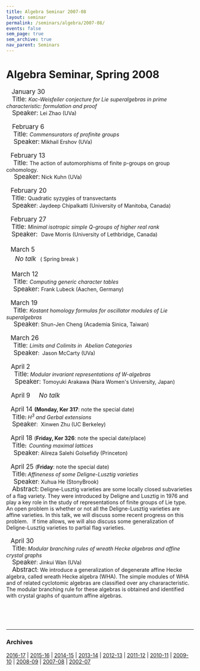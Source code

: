 ```yaml
---
title: Algebra Seminar 2007-08
layout: seminar
permalink: /seminars/algebra/2007-08/
events: false
sem_page: true
sem_archive: true
nav_parent: Seminars
---
```


<h1 class="mt-2 mb-4">Algebra Seminar, Spring 2008</h1>


<big>&nbsp;&nbsp; January 30</big><br>
&nbsp;&nbsp;&nbsp; <big>Title: <small style="font-style: italic;">Kac-Weisfeiler
conjecture for
Lie superalgebras in prime characteristic: formulation and proof</small></big><br>
&nbsp;&nbsp;&nbsp; <big>Speaker: <small>Lei Zhao (UVa)<br>
<br>
&nbsp; &nbsp; <big>February 6<br>
&nbsp;&nbsp;&nbsp; Title: </big></small></big><span
 style="font-style: italic;">Commensurators of profinite groups<br>
&nbsp;&nbsp;&nbsp;&nbsp; </span><big>Speaker:</big> Mikhail Ershov
(UVa)<span style="font-style: italic;"><br>
</span><big><small><br>
</small></big>&nbsp;&nbsp; <big>February 13<br>
&nbsp;&nbsp;&nbsp; Title: </big>The action of automorphisms of finite
p-groups on group cohomology.
<br>
&nbsp;&nbsp;&nbsp;&nbsp;<big>
Speaker:</big> Nick Kuhn (UVa)<br>
&nbsp;
<br>
&nbsp;&nbsp; <big>February 20<br>
&nbsp;&nbsp; Title: <span style="font-style: italic;"></span></big>Quadratic
syzygies of transvectants <big><span style="font-style: italic;"></span><br>
</big>&nbsp;&nbsp;&nbsp; <big>Speaker</big>: Jaydeep Chipalkatti
(University of Manitoba, Canada)<br>
<br>
&nbsp;&nbsp; <big>February 27<br>
&nbsp;&nbsp; Title: </big><span style="font-style: italic;">Minimal
isotropic simple Q-groups of higher real rank</span><big><br>
&nbsp;&nbsp; Speaker:&nbsp; </big>Dave Morris (University of
Lethbridge, Canada)<br>
<br>
&nbsp;&nbsp; <big>March 5<big>&nbsp;&nbsp; </big><br>
&nbsp;&nbsp;&nbsp;&nbsp; <span style="font-style: italic;">No talk</span><big>&nbsp;
</big><small>(
Spring break )</small><br>
<br>
&nbsp;&nbsp; March 12<br>
&nbsp;&nbsp;&nbsp; Title: </big><span style="font-style: italic;">Computing
generic character tables</span><big><br>
&nbsp; &nbsp; Speaker: <small>Frank Lubeck</small></big> (Aachen,
Germany)<span style="font-weight: bold;"><br>
</span><br>
&nbsp;&nbsp; <big>March 19 <br>
&nbsp;&nbsp;&nbsp; Title: </big><span style="font-style: italic;">Kostant
homology formulas for oscillator
modules of Lie superalgebras</span><br>
&nbsp;&nbsp; &nbsp; <big>Speaker</big>: Shun-Jen Cheng (Academia
Sinica, Taiwan)<br>
<br>
&nbsp;&nbsp; <big>March 26 <br>
&nbsp;&nbsp;&nbsp; Title: </big><span style="font-style: italic;">Limits
and Colimits in</span><span
 style="font-family: monospace; font-style: italic;"> </span><span
 style="font-style: italic;">Abelian Categories
</span><br>
&nbsp;&nbsp; &nbsp; <big>Speaker</big>:&nbsp; Jason McCarty (UVa)<br>
<br>
&nbsp;&nbsp;<big> April 2</big><br>
&nbsp;&nbsp;&nbsp;<big>&nbsp; Title:</big> <span
 style="font-style: italic;">Modular
invariant&nbsp;representations&nbsp;of W-algebras</span><br>
&nbsp;<big>&nbsp;&nbsp;&nbsp; Speaker: </big>Tomoyuki Arakawa (Nara
Women's University, Japan)<br>
&nbsp;
<br>
&nbsp;&nbsp;<big> April 9&nbsp;&nbsp;&nbsp;&nbsp; <span
 style="font-style: italic;">No talk</span></big><br>
<br>
&nbsp;&nbsp; <big>April 14 </big><span style="font-weight: bold;">(Monday,
Ker 317</span>:
note the special date)<br>
&nbsp;&nbsp;&nbsp; <big>Title</big><span style="font-weight: bold;">: </span><span
 style="font-style: italic;">
H</span><sup class="moz-txt-sup" style="font-style: italic;">3</sup><span
 style="font-style: italic;"> and Gerbal extensions</span><span
 style="font-family: monospace;"><br>
</span>&nbsp;&nbsp;&nbsp; <big>Speaker</big>:&nbsp; Xinwen Zhu (UC
Berkeley)<br>
&nbsp;
<br>
&nbsp;&nbsp; <big>April 18 </big>(<span style="font-weight: bold;">Friday,
Ker 326</span>:
note the special date/place)<br>
&nbsp;&nbsp;&nbsp; <big>Title</big><span style="font-weight: bold;">:&nbsp;
</span><span style="font-style: italic;">Counting maximal lattices</span>
<br>
&nbsp;&nbsp;&nbsp;&nbsp; <big>Speaker</big>: Alireza Salehi Golsefidy
(Princeton)<br>
<br>
&nbsp;&nbsp; <big>April 25 </big>(<span style="font-weight: bold;">Friday</span>:
note the special date)<br>
&nbsp;&nbsp;&nbsp; <big>Title</big><span style="font-weight: bold;">: </span><span
 style="font-style: italic;">Affineness of some Deligne-Lusztig
varieties
</span><br>
&nbsp;&nbsp;&nbsp;&nbsp; <big>Speaker</big>: Xuhua He (StonyBrook)<br>
&nbsp;&nbsp;&nbsp; <big>Abstract:</big> Deligne-Lusztig varieties are
some locally closed subvarieties of a flag variety. They were
introduced by Deligne and Lusztig in 1976 and play a key role in the study of
representations of finite groups of Lie type. An open problem is
whether or not all the Deligne-Lusztig varieties are affine varieties.
In this talk, we will discuss some recent progress
on this problem. &nbsp; If time allows, we will also discuss some
generalization of Deligne-Lusztig varieties to partial flag varieties.
<br>
<br>
&nbsp;&nbsp; <big>April 30&nbsp; </big><br>
&nbsp;&nbsp;&nbsp; <big>Title</big><span style="font-weight: bold;">: </span><span
 style="font-style: italic;">Modular </span><span
 style="font-style: italic;">branching rules of</span><span
 style="font-weight: bold;"> </span><span style="font-style: italic;">wreath
Hecke algebras </span><span style="font-style: italic;">and affine
crystal graphs</span><span style="font-family: monospace;"><br>
</span>&nbsp;&nbsp;&nbsp; <big>Speaker</big>: Jinkui Wan (UVa)<br>
&nbsp;&nbsp;&nbsp; <big>Abstract</big>: We introduce a generalization
of degenerate affine Hecke algebra, called wreath Hecke algebra (WHA).
The simple modules of WHA and of related cyclotomic algebras are classified over any
chararacteristic. The modular branching rule for these algebras is
obtained and identified with crystal graphs of quantum affine algebras.<br>
<br>
<br>
<br>
<br>

<hr />
<h3 class="mb-3">Archives</h3>

<a href="/seminars/algebra/2016-17/">2016-17</a> |
<a href="/seminars/algebra/2015-16/">2015-16</a> |
<a href="/seminars/algebra/2014-15/">2014-15</a> |
<a href="/seminars/algebra/2013-14/">2013-14</a> |
<a href="/seminars/algebra/2012-13/">2012-13</a> |
<a href="/seminars/algebra/2011-12/">2011-12</a> |
<a href="/seminars/algebra/2010-11/">2010-11</a> |
<a href="/seminars/algebra/2009-10/">2009-10</a> |
<a href="/seminars/algebra/2008-09/">2008-09</a> |
<a href="/seminars/algebra/2007-08/">2007-08</a> |
<a href="/seminars/algebra/AlgSeminarOld/">2002-07</a>
</body>
</html>
